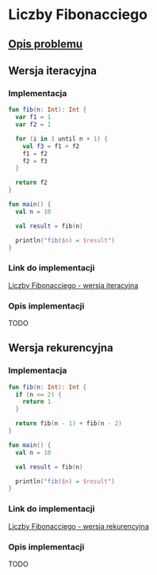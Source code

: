# Liczby Fibonacciego

## [Opis problemu](../../../../algorithms/integers/fibonacci-numbers.md)


## Wersja iteracyjna

### Implementacja

```kotlin
fun fib(n: Int): Int {
  var f1 = 1
  var f2 = 1

  for (i in 3 until n + 1) {
    val f3 = f1 + f2
    f1 = f2
    f2 = f3
  }

  return f2
}

fun main() {
  val n = 10

  val result = fib(n)

  println("fib($n) = $result")
}
```

### Link do implementacji

[Liczby Fibonacciego - wersja iteracyjna](https://ideone.com/4JCa5w)

### Opis implementacji

TODO

## Wersja rekurencyjna

### Implementacja

```kotlin
fun fib(n: Int): Int {
  if (n <= 2) {
    return 1
  }

  return fib(n - 1) + fib(n - 2)
}

fun main() {
  val n = 10

  val result = fib(n)

  println("fib($n) = $result")
}
```

### Link do implementacji

[Liczby Fibonacciego - wersja rekurencyjna](https://ideone.com/cBKjhg)

### Opis implementacji

TODO

